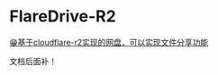 # FlareDrive-R2
[😁基于cloudflare-r2实现的网盘，可以实现文件分享功能](https://blog.aizrf.com/p/Cloudflare-R2-oss/)

文档后面补！
